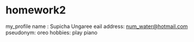 homework2
=========

my_profile
name : Supicha Ungaree
eail address: num_water@hotmail.com
pseudonym: oreo
hobbies: 	play piano
